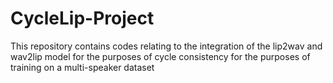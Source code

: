 # CycleLip-Project
This repository contains codes relating to the integration of the lip2wav and wav2lip model for the purposes of cycle consistency for the purposes of training on a multi-speaker dataset
